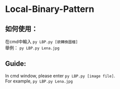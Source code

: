 # Local-Binary-Pattern

## 如何使用：
在cmd中輸入 `py LBP.py [欲轉換圖檔]`<br>
舉例： `py LBP.py Lena.jpg`<br>

## Guide:
In cmd window, please enter `py LBP.py [image file]`. <br>
For example, `py LBP.py Lena.jpg`<br>
